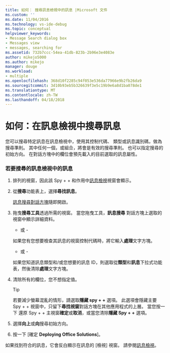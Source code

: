 ```yaml
---
title: 如何： 搜尋訊息檢視中的訊息 |Microsoft 文件
ms.custom: ''
ms.date: 11/04/2016
ms.technology: vs-ide-debug
ms.topic: conceptual
helpviewer_keywords:
- Message Search dialog box
- Messages view
- messages, searching for
ms.assetid: 732b7ccc-54ea-41db-823b-2b96e3e4083e
author: mikejo5000
ms.author: mikejo
manager: douge
ms.workload:
- multiple
ms.openlocfilehash: 368d10f2285c94f053e536da77966e9b2fb26da9
ms.sourcegitcommit: 3d10b93eb5b326639f3e5c19b9e6a8d1ba078de1
ms.translationtype: MT
ms.contentlocale: zh-TW
ms.lasthandoff: 04/18/2018
---
```

# <a name="how-to-search-for-a-message-in-messages-view"></a>如何：在訊息檢視中搜尋訊息
您可以搜尋特定訊息在訊息檢視中，使用其控制代碼、 類型或訊息識別碼，做為搜尋準則。 其中任何一個，或組合，將會是有效的搜尋準則。 也可以指定搜尋的初始方向。 在對話方塊中的欄位會預先載入的目前選取的訊息屬性。  
  
### <a name="to-search-for-a-message-in-messages-view"></a>若要搜尋的訊息檢視中的訊息  
  
1.  排列的視窗，因此該 Spy + + 和作用中[訊息檢視](../debugger/messages-view.md)視窗會顯示。  
  
2.  從**搜尋**功能表上，選擇**尋找訊息**。  
  
     [訊息搜尋對話方塊](../debugger/message-search-dialog-box.md)隨即開啟。  
  
3.  拖曳**搜尋工具**透過所需的視窗。 當您拖曳工具，**訊息搜尋** 對話方塊上選取的視窗中顯示詳細資料。  
  
     - 或 -  
  
     如果您有您想要檢查其訊息的視窗控制代碼時，將它輸入**處理**文字方塊。  
  
     - 或 -  
  
     如果您知道訊息類型和/或您想要的訊息 ID，則選取從**類型**和**訊息**下拉式功能表，然後清除**處理**文字方塊。  
  
4.  清除所有的欄位，您不想指定值。  
  
    > [!TIP]
    >  若要減少螢幕混亂的情形，請選取**隱藏 spy + +** 選項。 此選項會隱藏主要 Spy + + 視窗中，只留下**尋找視窗**對話方塊在其他應用程式的上層。 當您按一下 還原 Spy + + 主視窗**確定**或**取消**，或當您清除**隱藏 Spy + +** 選項。  
  
5.  選擇**向上**或**向**搜尋初始方向。  
  
6.  按一下 [確定 **Deploying Office Solutions**]。  
  
 如果找到符合的訊息，它會反白顯示在訊息的 [檢視] 視窗。 請參閱[訊息檢視](../debugger/messages-view.md)。